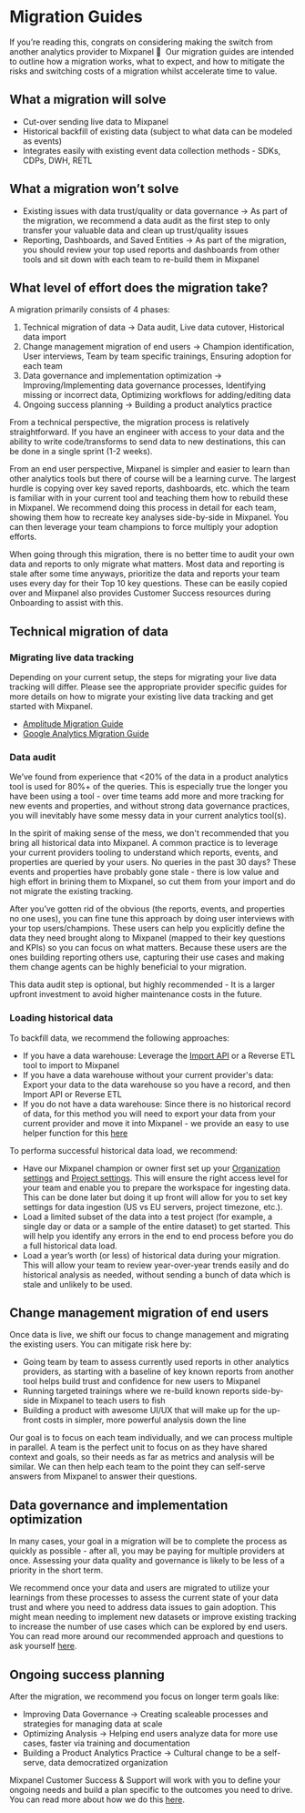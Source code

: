 # Migration Guides

If you’re reading this, congrats on considering making the switch from another analytics provider to Mixpanel 🎊  Our migration guides are intended to outline how a migration works, what to expect, and how to mitigate the risks and switching costs of a migration whilst accelerate time to value.

## What a migration will solve

- Cut-over sending live data to Mixpanel
- Historical backfill of existing data (subject to what data can be modeled as events)
- Integrates easily with existing event data collection methods - SDKs, CDPs, DWH, RETL

## What a migration won’t solve

- Existing issues with data trust/quality or data governance → As part of the migration, we recommend a data audit as the first step to only transfer your valuable data and clean up trust/quality issues
- Reporting, Dashboards, and Saved Entities → As part of the migration, you should review your top used reports and dashboards from other tools and sit down with each team to re-build them in Mixpanel

## What level of effort does the migration take?

A migration primarily consists of 4 phases:

1. Technical migration of data → Data audit, Live data cutover, Historical data import
2. Change management migration of end users → Champion identification, User interviews, Team by team specific trainings, Ensuring adoption for each team
3. Data governance and implementation optimization → Improving/Implementing data governance processes, Identifying missing or incorrect data, Optimizing workflows for adding/editing data
4. Ongoing success planning → Building a product analytics practice

From a technical perspective, the migration process is relatively straightforward. If you have an engineer with access to your data and the ability to write code/transforms to send data to new destinations, this can be done in a single sprint (1-2 weeks).

From an end user perspective, Mixpanel is simpler and easier to learn than other analytics tools but there of course will be a learning curve. The largest hurdle is copying over key saved reports, dashboards, etc. which the team is familiar with in your current tool and teaching them how to rebuild these in Mixpanel. We recommend doing this process in detail for each team, showing them how to recreate key analyses side-by-side in Mixpanel. You can then leverage your team champions to force multiply your adoption efforts.

When going through this migration, there is no better time to audit your own data and reports to only migrate what matters. Most data and reporting is stale after some time anyways, prioritize the data and reports your team uses every day for their Top 10 key questions. These can be easily copied over and Mixpanel also provides Customer Success resources during Onboarding to assist with this.

## Technical migration of data

### Migrating live data tracking

Depending on your current setup, the steps for migrating your live data tracking will differ. Please see the appropriate provider specific guides for more details on how to migrate your existing live data tracking and get started with Mixpanel.

- [Amplitude Migration Guide](/docs/other-bits/tutorials/migration-guides/migrating-to-mixpanel-from-amplitude)
- [Google Analytics Migration Guide](/docs/other-bits/tutorials/migration-guides/migrating-to-mixpanel-from-google-analytics)

### Data audit

We’ve found from experience that <20% of the data in a product analytics tool is used for 80%+ of the queries. This is especially true the longer you have been using a tool - over time teams add more and more tracking for new events and properties, and without strong data governance practices, you will inevitably have some messy data in your current analytics tool(s).

In the spirit of making sense of the mess, we don't recommended that you bring all historical data into Mixpanel. A common practice is to leverage your current providers tooling to understand which reports, events, and properties are queried by your users. No queries in the past 30 days? These events and properties have probably gone stale - there is low value and high effort in brining them to Mixpanel, so cut them from your import and do not migrate the existing tracking.

After you’ve gotten rid of the obvious (the reports, events, and properties no one uses), you can fine tune this approach by doing user interviews with your top users/champions. These users can help you explicitly define the data they need brought along to Mixpanel (mapped to their key questions and KPIs) so you can focus on what matters. Because these users are the ones building reporting others use, capturing their use cases and making them change agents can be highly beneficial to your migration.

This data audit step is optional, but highly recommended - It is a larger upfront investment to avoid higher maintenance costs in the future.

### Loading historical data

To backfill data, we recommend the following approaches:

- If you have a data warehouse: Leverage the [Import API](https://developer.mixpanel.com/reference/import-events) or a Reverse ETL tool to import to Mixpanel
- If you have a data warehouse without your current provider's data: Export your data to the data warehouse so you have a record, and then Import API or Reverse ETL
- If you do not have a data warehouse: Since there is no historical record of data, for this method you will need to export your data from your current provider and move it into Mixpanel - we provide an easy to use helper function for this [here](https://github.com/mixpanel/mixpanel-utils)

To performa successful historical data load, we recommend:

- Have our Mixpanel champion or owner first set up your [Organization settings](/docs/other-bits/tutorials/setting-up-mixpanel#mixpanel-organization) and [Project settings](/docs/other-bits/tutorials/setting-up-mixpanel#mixpanel-projects). This will ensure the right access level for your team and enable you to prepare the workspace for ingesting data. This can be done later but doing it up front will allow for you to set key settings for data ingestion (US vs EU servers, project timezone, etc.).
- Load a limited subset of the data into a test project (for example, a single day or data or a sample of the entire dataset) to get started. This will help you identify any errors in the end to end process before you do a full historical data load.
- Load a year’s worth (or less) of historical data during your migration. This will allow your team to review year-over-year trends easily and do historical analysis as needed, without sending a bunch of data which is stale and unlikely to be used.

## Change management migration of end users

Once data is live, we shift our focus to change management and migrating the existing users. You can mitigate risk here by:

- Going team by team to assess currently used reports in other analytics providers, as starting with a baseline of key known reports from another tool helps build trust and confidence for new users to Mixpanel
- Running targeted trainings where we re-build known reports side-by-side in Mixpanel to teach users to fish
- Building a product with awesome UI/UX that will make up for the up-front costs in simpler, more powerful analysis down the line

Our goal is to focus on each team individually, and we can process multiple in parallel. A team is the perfect unit to focus on as they have shared context and goals, so their needs as far as metrics and analysis will be similar. We can then help each team to the point they can self-serve answers from Mixpanel to answer their questions.

## Data governance and implementation optimization

In many cases, your goal in a migration will be to complete the process as quickly as possible - after all, you may be paying for multiple providers at once. Assessing your data quality and governance is likely to be less of a priority in the short term.

We recommend once your data and users are migrated to utilize your learnings from these processes to assess the current state of your data trust and where you need to address data issues to gain adoption. This might mean needing to implement new datasets or improve existing tracking to increase the number of use cases which can be explored by end users. You can read more around our recommended approach and questions to ask yourself [here](https://mixpanel.com/blog/5-questions-for-planning-your-data-architecture/).

## Ongoing success planning

After the migration, we recommend you focus on longer term goals like:

- Improving Data Governance → Creating scaleable processes and strategies for managing data at scale
- Optimizing Analysis → Helping end users analyze data for more use cases, faster via training and documentation
- Building a Product Analytics Practice → Cultural change to be a self-serve, data democratized organization

Mixpanel Customer Success & Support will work with you to define your ongoing needs and build a plan specific to the outcomes you need to drive. You can read more about how we do this [here](https://mixpanel.com/blog/establish-a-product-analytics-practice/).
